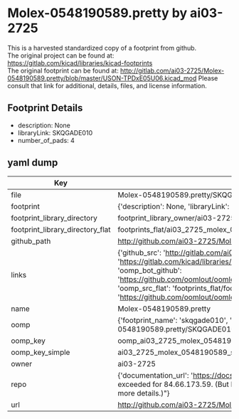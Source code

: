 # Molex-0548190589.pretty by ai03-2725  
This is a harvested standardized copy of a footprint from github.  
The original project can be found at:  
https://gitlab.com/kicad/libraries/kicad-footprints  
The original footprint can be found at:
http://gitlab.com/ai03-2725/Molex-0548190589.pretty/blob/master/USON-TPDxE05U06.kicad_mod
Please consult that link for additional, details, files, and license information.  
## Footprint Details
* description: None  
* libraryLink: SKQGADE010  
* number_of_pads: 4  
## yaml dump  
| Key | Value |  
| --- | --- |  
| file | Molex-0548190589.pretty/SKQGADE010.kicad_mod |  
| footprint | {'description': None, 'libraryLink': 'SKQGADE010', 'number_of_pads': 4} |  
| footprint_library_directory | footprint_library_owner/ai03-2725_Molex-0548190589.pretty |  
| footprint_library_directory_flat | footprints_flat/ai03_2725_molex_0548190589_skqgade010/working |  
| github_path | http://github.com/ai03-2725/Molex-0548190589.pretty/blob/master/SKQGADE010.kicad_mod |  
| links | {'github_src': 'http://gitlab.com/ai03-2725/Molex-0548190589.pretty/blob/master/USON-TPDxE05U06.kicad_mod', 'github_src_repo': 'https://gitlab.com/kicad/libraries/kicad-footprints', 'oomp_bot': 'footprints/ai03_2725_molex_0548190589_skqgade010/working', 'oomp_bot_github': 'https://github.com/oomlout/oomlout_oomp_footprint_bot/tree/main/footprints/ai03_2725_molex_0548190589_skqgade010/working', 'oomp_src_flat': 'footprints_flat/footprints_flat/ai03_2725_molex_0548190589_skqgade010/working', 'oomp_src_flat_github': 'https://github.com/oomlout/oomlout_oomp_footprint_src/tree/main/footprints_flat/ai03_2725_molex_0548190589_skqgade010/working'} |  
| name | Molex-0548190589.pretty |  
| oomp | {'footprint_name': 'skqgade010', 'library_name': 'molex_0548190589', 'original_filename': 'Molex-0548190589.pretty/SKQGADE010.kicad_mod', 'owner_name': 'ai03_2725'} |  
| oomp_key | oomp_ai03_2725_molex_0548190589_skqgade010 |  
| oomp_key_simple | ai03_2725_molex_0548190589_skqgade010 |  
| owner | ai03-2725 |  
| repo | {'documentation_url': 'https://docs.github.com/rest/overview/resources-in-the-rest-api#rate-limiting', 'message': "API rate limit exceeded for 84.66.173.59. (But here's the good news: Authenticated requests get a higher rate limit. Check out the documentation for more details.)"} |  
| url | http://github.com/ai03-2725/Molex-0548190589.pretty |  

